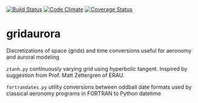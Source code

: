 [![Build Status](https://travis-ci.org/scienceopen/gridaurora.svg?branch=master)](https://travis-ci.org/scienceopen/gridaurora)
[![Code Climate](https://codeclimate.com/github/scienceopen/gridaurora/badges/gpa.svg)](https://codeclimate.com/github/scienceopen/gridaurora)
[![Coverage Status](https://coveralls.io/repos/scienceopen/gridaurora/badge.svg)](https://coveralls.io/r/scienceopen/gridaurora)

# gridaurora
Discretizations of space (grids) and time conversions useful for aeronomy and auroral modeling

``` ztanh.py ``` continuously varying grid using hyperbolic tangent. Inspired by suggestion from Prof. Matt Zettergren of ERAU.

``` fortrandates.py ``` utility conversions between oddball date formats used by classical aeronomy programs in FORTRAN to Python datetime
